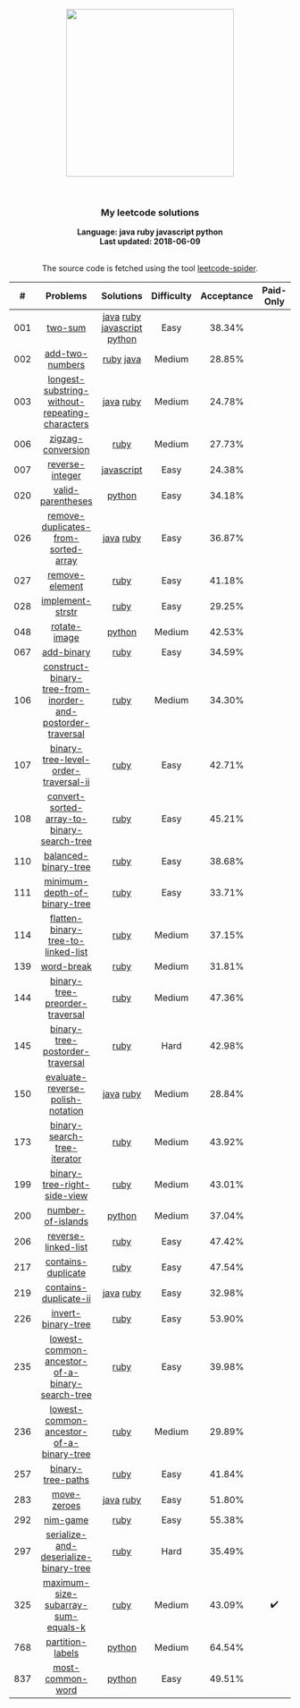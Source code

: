 <p align="center"><img width="300" src="https://raw.githubusercontent.com/Ma63d/leetcode-spider/master/img/site-logo.png"></p>
<p align="center">
    <img src="https://img.shields.io/badge/Solved/Total(Locked)-37/762(133)-green.svg?style=flat-square" alt="">
    <img src="https://img.shields.io/badge/Hard-2-blue.svg?style=flat-square" alt="">
    <img src="https://img.shields.io/badge/Medium-15-blue.svg?style=flat-square" alt="">
    <img src="https://img.shields.io/badge/Easy-20-blue.svg?style=flat-square" alt="">
</p>
<h3 align="center">My leetcode solutions</h3>

<p align="center">
    <b>Language: java ruby javascript python</b>
    <br>
    <b>Last updated: 2018-06-09</b>
    <br><br>
</p>
<!--请保留下面这行信息，让更多用户了解到这个小爬虫，衷心感谢您的支持-->
<p align="center">The source code is fetched using the tool <a href="https://github.com/Ma63d/leetcode-spider">leetcode-spider</a>.</p>

| # | Problems | Solutions | Difficulty | Acceptance | Paid-Only
|:--:|:-----:|:---------:|:----:|:----:|:----:|
|001|[two-sum](https://leetcode.com/problems/two-sum/)| [java](.&#x2F;solutions&#x2F;001.two-sum&#x2F;two-sum.java) [ruby](.&#x2F;solutions&#x2F;001.two-sum&#x2F;two-sum.rb) [javascript](.&#x2F;solutions&#x2F;001.two-sum&#x2F;two-sum.js) [python](.&#x2F;solutions&#x2F;001.two-sum&#x2F;two-sum.py)|Easy|38.34%||
|002|[add-two-numbers](https://leetcode.com/problems/add-two-numbers/)| [ruby](.&#x2F;solutions&#x2F;002.add-two-numbers&#x2F;add-two-numbers.rb) [java](.&#x2F;solutions&#x2F;002.add-two-numbers&#x2F;add-two-numbers.java)|Medium|28.85%||
|003|[longest-substring-without-repeating-characters](https://leetcode.com/problems/longest-substring-without-repeating-characters/)| [java](.&#x2F;solutions&#x2F;003.longest-substring-without-repeating-characters&#x2F;longest-substring-without-repeating-characters.java) [ruby](.&#x2F;solutions&#x2F;003.longest-substring-without-repeating-characters&#x2F;longest-substring-without-repeating-characters.rb)|Medium|24.78%||
|006|[zigzag-conversion](https://leetcode.com/problems/zigzag-conversion/)| [ruby](.&#x2F;solutions&#x2F;006.zigzag-conversion&#x2F;zigzag-conversion.rb)|Medium|27.73%||
|007|[reverse-integer](https://leetcode.com/problems/reverse-integer/)| [javascript](.&#x2F;solutions&#x2F;007.reverse-integer&#x2F;reverse-integer.js)|Easy|24.38%||
|020|[valid-parentheses](https://leetcode.com/problems/valid-parentheses/)| [python](.&#x2F;solutions&#x2F;020.valid-parentheses&#x2F;valid-parentheses.py)|Easy|34.18%||
|026|[remove-duplicates-from-sorted-array](https://leetcode.com/problems/remove-duplicates-from-sorted-array/)| [java](.&#x2F;solutions&#x2F;026.remove-duplicates-from-sorted-array&#x2F;remove-duplicates-from-sorted-array.java) [ruby](.&#x2F;solutions&#x2F;026.remove-duplicates-from-sorted-array&#x2F;remove-duplicates-from-sorted-array.rb)|Easy|36.87%||
|027|[remove-element](https://leetcode.com/problems/remove-element/)| [ruby](.&#x2F;solutions&#x2F;027.remove-element&#x2F;remove-element.rb)|Easy|41.18%||
|028|[implement-strstr](https://leetcode.com/problems/implement-strstr/)| [ruby](.&#x2F;solutions&#x2F;028.implement-strstr&#x2F;implement-strstr.rb)|Easy|29.25%||
|048|[rotate-image](https://leetcode.com/problems/rotate-image/)| [python](.&#x2F;solutions&#x2F;048.rotate-image&#x2F;rotate-image.py)|Medium|42.53%||
|067|[add-binary](https://leetcode.com/problems/add-binary/)| [ruby](.&#x2F;solutions&#x2F;067.add-binary&#x2F;add-binary.rb)|Easy|34.59%||
|106|[construct-binary-tree-from-inorder-and-postorder-traversal](https://leetcode.com/problems/construct-binary-tree-from-inorder-and-postorder-traversal/)| [ruby](.&#x2F;solutions&#x2F;106.construct-binary-tree-from-inorder-and-postorder-traversal&#x2F;construct-binary-tree-from-inorder-and-postorder-traversal.rb)|Medium|34.30%||
|107|[binary-tree-level-order-traversal-ii](https://leetcode.com/problems/binary-tree-level-order-traversal-ii/)| [ruby](.&#x2F;solutions&#x2F;107.binary-tree-level-order-traversal-ii&#x2F;binary-tree-level-order-traversal-ii.rb)|Easy|42.71%||
|108|[convert-sorted-array-to-binary-search-tree](https://leetcode.com/problems/convert-sorted-array-to-binary-search-tree/)| [ruby](.&#x2F;solutions&#x2F;108.convert-sorted-array-to-binary-search-tree&#x2F;convert-sorted-array-to-binary-search-tree.rb)|Easy|45.21%||
|110|[balanced-binary-tree](https://leetcode.com/problems/balanced-binary-tree/)| [ruby](.&#x2F;solutions&#x2F;110.balanced-binary-tree&#x2F;balanced-binary-tree.rb)|Easy|38.68%||
|111|[minimum-depth-of-binary-tree](https://leetcode.com/problems/minimum-depth-of-binary-tree/)| [ruby](.&#x2F;solutions&#x2F;111.minimum-depth-of-binary-tree&#x2F;minimum-depth-of-binary-tree.rb)|Easy|33.71%||
|114|[flatten-binary-tree-to-linked-list](https://leetcode.com/problems/flatten-binary-tree-to-linked-list/)| [ruby](.&#x2F;solutions&#x2F;114.flatten-binary-tree-to-linked-list&#x2F;flatten-binary-tree-to-linked-list.rb)|Medium|37.15%||
|139|[word-break](https://leetcode.com/problems/word-break/)| [ruby](.&#x2F;solutions&#x2F;139.word-break&#x2F;word-break.rb)|Medium|31.81%||
|144|[binary-tree-preorder-traversal](https://leetcode.com/problems/binary-tree-preorder-traversal/)| [ruby](.&#x2F;solutions&#x2F;144.binary-tree-preorder-traversal&#x2F;binary-tree-preorder-traversal.rb)|Medium|47.36%||
|145|[binary-tree-postorder-traversal](https://leetcode.com/problems/binary-tree-postorder-traversal/)| [ruby](.&#x2F;solutions&#x2F;145.binary-tree-postorder-traversal&#x2F;binary-tree-postorder-traversal.rb)|Hard|42.98%||
|150|[evaluate-reverse-polish-notation](https://leetcode.com/problems/evaluate-reverse-polish-notation/)| [java](.&#x2F;solutions&#x2F;150.evaluate-reverse-polish-notation&#x2F;evaluate-reverse-polish-notation.java) [ruby](.&#x2F;solutions&#x2F;150.evaluate-reverse-polish-notation&#x2F;evaluate-reverse-polish-notation.rb)|Medium|28.84%||
|173|[binary-search-tree-iterator](https://leetcode.com/problems/binary-search-tree-iterator/)| [ruby](.&#x2F;solutions&#x2F;173.binary-search-tree-iterator&#x2F;binary-search-tree-iterator.rb)|Medium|43.92%||
|199|[binary-tree-right-side-view](https://leetcode.com/problems/binary-tree-right-side-view/)| [ruby](.&#x2F;solutions&#x2F;199.binary-tree-right-side-view&#x2F;binary-tree-right-side-view.rb)|Medium|43.01%||
|200|[number-of-islands](https://leetcode.com/problems/number-of-islands/)| [python](.&#x2F;solutions&#x2F;200.number-of-islands&#x2F;number-of-islands.py)|Medium|37.04%||
|206|[reverse-linked-list](https://leetcode.com/problems/reverse-linked-list/)| [ruby](.&#x2F;solutions&#x2F;206.reverse-linked-list&#x2F;reverse-linked-list.rb)|Easy|47.42%||
|217|[contains-duplicate](https://leetcode.com/problems/contains-duplicate/)| [ruby](.&#x2F;solutions&#x2F;217.contains-duplicate&#x2F;contains-duplicate.rb)|Easy|47.54%||
|219|[contains-duplicate-ii](https://leetcode.com/problems/contains-duplicate-ii/)| [java](.&#x2F;solutions&#x2F;219.contains-duplicate-ii&#x2F;contains-duplicate-ii.java) [ruby](.&#x2F;solutions&#x2F;219.contains-duplicate-ii&#x2F;contains-duplicate-ii.rb)|Easy|32.98%||
|226|[invert-binary-tree](https://leetcode.com/problems/invert-binary-tree/)| [ruby](.&#x2F;solutions&#x2F;226.invert-binary-tree&#x2F;invert-binary-tree.rb)|Easy|53.90%||
|235|[lowest-common-ancestor-of-a-binary-search-tree](https://leetcode.com/problems/lowest-common-ancestor-of-a-binary-search-tree/)| [ruby](.&#x2F;solutions&#x2F;235.lowest-common-ancestor-of-a-binary-search-tree&#x2F;lowest-common-ancestor-of-a-binary-search-tree.rb)|Easy|39.98%||
|236|[lowest-common-ancestor-of-a-binary-tree](https://leetcode.com/problems/lowest-common-ancestor-of-a-binary-tree/)| [ruby](.&#x2F;solutions&#x2F;236.lowest-common-ancestor-of-a-binary-tree&#x2F;lowest-common-ancestor-of-a-binary-tree.rb)|Medium|29.89%||
|257|[binary-tree-paths](https://leetcode.com/problems/binary-tree-paths/)| [ruby](.&#x2F;solutions&#x2F;257.binary-tree-paths&#x2F;binary-tree-paths.rb)|Easy|41.84%||
|283|[move-zeroes](https://leetcode.com/problems/move-zeroes/)| [java](.&#x2F;solutions&#x2F;283.move-zeroes&#x2F;move-zeroes.java) [ruby](.&#x2F;solutions&#x2F;283.move-zeroes&#x2F;move-zeroes.rb)|Easy|51.80%||
|292|[nim-game](https://leetcode.com/problems/nim-game/)| [ruby](.&#x2F;solutions&#x2F;292.nim-game&#x2F;nim-game.rb)|Easy|55.38%||
|297|[serialize-and-deserialize-binary-tree](https://leetcode.com/problems/serialize-and-deserialize-binary-tree/)| [ruby](.&#x2F;solutions&#x2F;297.serialize-and-deserialize-binary-tree&#x2F;serialize-and-deserialize-binary-tree.rb)|Hard|35.49%||
|325|[maximum-size-subarray-sum-equals-k](https://leetcode.com/problems/maximum-size-subarray-sum-equals-k/)| [ruby](.&#x2F;solutions&#x2F;325.maximum-size-subarray-sum-equals-k&#x2F;maximum-size-subarray-sum-equals-k.rb)|Medium|43.09%|:heavy_check_mark:|
|768|[partition-labels](https://leetcode.com/problems/partition-labels/)| [python](.&#x2F;solutions&#x2F;768.partition-labels&#x2F;partition-labels.py)|Medium|64.54%||
|837|[most-common-word](https://leetcode.com/problems/most-common-word/)| [python](.&#x2F;solutions&#x2F;837.most-common-word&#x2F;most-common-word.py)|Easy|49.51%||

